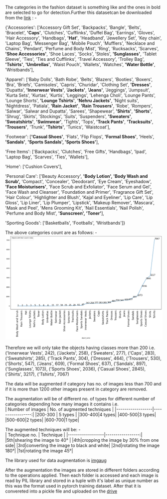 The categories in the fashion dataset is something like and the ones in bold are selected to go for detection.Further this datasetcan be downloaded from the [link](https://www.kaggle.com/paramaggarwal/fashion-product-images-small) : -              

{'Accessories': ['Accessory Gift Set', 'Backpacks', 'Bangle', 'Belts', 'Bracelet', **'Caps'**, 'Clutches', 'Cufflinks', 'Duffel Bag', 'Earrings', 'Gloves', 'Hair Accessory', 'Handbags', **'Hat'**, 'Headband', 'Jewellery Set', 'Key chain', 'Laptop Bag', 'Messenger Bag', 'Mobile Pouch', 'Mufflers',
'Necklace and Chains', 'Pendant', 'Perfume and Body Mist', 'Ring', 'Rucksacks', 'Scarves', **'Shoe Accessories'**, 'Shoe Laces', 'Socks', 'Stoles', **'Sunglasses'**, 'Tablet Sleeve', 'Ties', 'Ties and Cufflinks', 'Travel Accessory', 'Trolley Bag', **'Tshirts'**, **'Umbrellas'**, 'Waist Pouch', 'Wallets',
'Watches', **'Water Bottle'**, 'Wristbands'],               

'Apparel': ['Baby Dolls', 'Bath Robe', 'Belts', 'Blazers', 'Booties', 'Boxers', 'Bra', 'Briefs', 'Camisoles', 'Capris', 'Churidar', 'Clothing Set', **'Dresses'**, 'Dupatta', **'Innerwear Vests'**, **'Jackets'**, **'Jeans'**, 'Jeggings', 'Jumpsuit', 'Kurta Sets', 'Kurtas', 'Kurtis', 'Leggings', 'Lehenga Choli', 'Lounge Pants', 'Lounge Shorts', **'Lounge Tshirts'**, **'Nehru Jackets'**, 'Night suits', 'Nightdress',
'Patiala', **'Rain Jacket'**, **'Rain Trousers'**, 'Robe', 'Rompers', 'Salwar', 'Salwar and Dupatta', 'Sarees', 'Shapewear', **'Shirts'**, **'Shorts'**, 'Shrug', 'Skirts', 'Stockings', 'Suits', 'Suspenders', **'Sweaters'**, **'Sweatshirts'**, **'Swimwear'**, 'Tights', 'Tops', **'Track Pants'**, **'Tracksuits'**, **'Trousers'**,
'Trunk', **'Tshirts'**, 'Tunics', 'Waistcoat'],                 

'Footwear': [**'Casual Shoes'**, 'Flats', 'Flip Flops', **'Formal Shoes'**, 'Heels', **'Sandals'**, **'Sports Sandals', 'Sports Shoes'**],                      

'Free Items': ['Backpacks', 'Clutches', 'Free Gifts', 'Handbags', 'Ipad', 'Laptop Bag', 'Scarves', 'Ties', 'Wallets'],          

'Home': ['Cushion Covers'], 

'Personal Care': ['Beauty Accessory', **'Body Lotion', 'Body Wash and Scrub',** 'Compact', 'Concealer', 'Deodorant', 'Eye Cream', 'Eyeshadow', **'Face Moisturisers'**, 'Face Scrub and Exfoliator', 'Face Serum and Gel', 'Face Wash and Cleanser', 'Foundation and Primer', 'Fragrance Gift Set', 'Hair Colour', 'Highlighter and Blush', 'Kajal and Eyeliner', 'Lip Care', 'Lip Gloss', 'Lip Liner', 'Lip Plumper', 'Lipstick',
'Makeup Remover', 'Mascara', 'Mask and Peel', 'Mens Grooming Kit', 'Nail Essentials', 'Nail Polish', 'Perfume and Body Mist', **'Sunscreen', 'Toner'**],                

'Sporting Goods': ['Basketballs', 'Footballs', 'Wristbands']}               

The above categories count are as follows: -                    
![objects with their count](Figure_1.png)

Therefore we will only take the objects having classes more than 200 i.e.               
('Innerwear Vests', 242), ('Jackets', 258), ('Sweaters', 277), ('Caps', 283), ('Sweatshirts', 285), ('Track Pants', 304), ('Dresses', 464), ('Trousers', 530), ('Shorts', 547), ('Jeans', 609), ('Formal Shoes', 637), ('Sandals', 897), ('Sunglasses', 1073), ('Sports Shoes', 2036), ('Casual Shoes', 2845), ('Shirts', 3217), ('Tshirts', 7067)

The data will be augmented if category has no. of images less than 700 and if it is more than 1200 other images present in category are removed. 

The augmentation will be of different no. of types for different number of categories depending how many images it contains i.e.                
| Number of images | No. of augmented techniques |
|------------------|-----------------:|
|200-300           | 5 types |
|300-400|4 types|
|400-500|3 types|
|500-600|2 types|
|600-700|1 type|

The augmented techniques will be: -         
| Technique no. | Technique |
|------------------|-----------------:|
|5th|shearing the image to 40&deg;  |
|4th|cropping the image by 30% from one side|
|3rd|converting the image to black and white|
|2nd|rotating the image 180&deg;|
|1st|rotating the image 45&deg;|

The library used for data augmentation is [imgaug](https://towardsdatascience.com/data-augmentation-techniques-in-python-f216ef5eed69)      
               
After the augmentation the images are stored in different folders according to the operations applied. Then each folder is accessed and each image is read by PIL library and stored in a tuple with it's label as unique number as this was the format used in pytorch training dataset. After that it is convereted into a pickle file and uploaded on the [drive](https://drive.google.com/drive/folders/1XLP1yVzqrMN32xoii_u7DI7RT_VzTYj3?usp=sharing)  